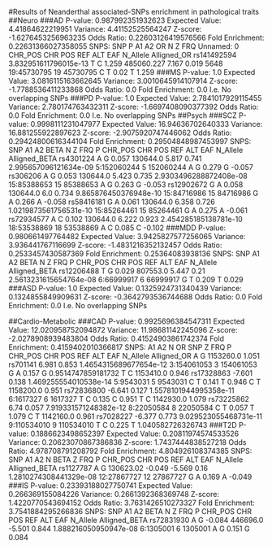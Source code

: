 #Results of Neanderthal associated-SNPs enrichment in pathological traits 
##Neuro
###AD
P-value: 0.987992351932623
Expected Value: 4.41864622219951
Variance: 4.41152525564247
Z-score: -1.6276453256963235
Odds Ratio: 0.22603126419576566
Fold Enrichment: 0.22631366027358055
SNPS:
SNP	P	A1	A2	OR	N	Z	FRQ	Unnamed: 0	CHR_POS	CHR	POS	REF	ALT	EAF	N_Allele	Alligned_OR
rs141492594	3.832951611796015e-13	T	C	1.259	485060.227	7.167	0.019	5648	19:45730795	19	45730795	C	T	0.02	T	1.259
###MS
P-value: 1.0
Expected Value: 3.0816115163662645
Variance: 3.0010645914107914
Z-score: -1.7788536411233868
Odds Ratio: 0.0
Fold Enrichment: 0.0
I.e. No overlapping SNPs
###PD
P-value: 1.0
Expected Value: 2.7841017929115455
Variance: 2.780174763432311
Z-score: -1.6697408090377392
Odds Ratio: 0.0
Fold Enrichment: 0.0
I.e. No overlapping SNPs
##Psych
###SCZ
P-value: 0.9998111231047977
Expected Value: 16.94636702640333
Variance: 16.881255922897623
Z-score: -2.9075920747446062
Odds Ratio: 0.29424800616344104
Fold Enrichment: 0.29504848987453997
SNPS:
SNP	A1	A2	BETA	N	Z	FRQ	P	CHR_POS	CHR	POS	REF	ALT	EAF	N_Allele	Alligned_BETA
rs4301224	A	G	0.057	130644.0	5.817	0.741	2.995657096121634e-09	5:152060244	5	152060244	A	G	0.279	G	-0.057
rs306206	A	G	0.053	130644.0	5.423	0.735	2.9303496288872408e-08	15:85388653	15	85388653	A	G	0.263	G	-0.053
rs12902672	G	A	0.058	130644.0	6.0	0.734	9.865876450376948e-10	15:84716986	15	84716986	G	A	0.266	A	-0.058
rs58416181	G	A	0.061	130644.0	6.358	0.726	1.0219873561756531e-10	15:85264461	15	85264461	G	A	0.275	A	-0.061
rs72934577	A	C	0.102	130644.0	6.222	0.923	2.454285185138781e-10	18:53538869	18	53538869	A	C	0.085	C	-0.102
###MDD
P-value: 0.980661497764482
Expected Value: 3.9425827577256065
Variance: 3.936441767116699
Z-score: -1.4831216352132457
Odds Ratio: 0.2533457430587369
Fold Enrichment: 0.25364083938136
SNPS:
SNP	A1	A2	BETA	N	Z	FRQ	P	CHR_POS	CHR	POS	REF	ALT	EAF	N_Allele	Alligned_BETA
rs12206488	T	G	0.029	807553.0	5.447	0.21	2.5613231615654764e-08	6:66999917	6	66999917	G	T	0.209	T	0.029
###ASD
P-value: 1.0
Expected Value: 0.1325924731340439
Variance: 0.1324855849909631
Z-score: -0.3642793536744688
Odds Ratio: 0.0
Fold Enrichment: 0.0
I.e. No overlapping SNPs

##Cardio-Metabolic
###CAD
P-value: 0.9925696384547311
Expected Value: 12.020958752094872
Variance: 11.98681142245096
Z-score: -2.0278908939483804
Odds Ratio: 0.41524903861742374
Fold Enrichment: 0.4159402010366817
SNPS:
A1	A2	N	OR	SNP	Z	FRQ	P	CHR_POS	CHR	POS	REF	ALT	EAF	N_Allele	Alligned_OR
A	G	1153260.0	1.051	rs701141	6.981	0.853	1.4654315689677654e-12	3:154061053	3	154061053	G	A	0.157	G	0.9514747859181732
T	C	1153410.0	0.946	rs17328863	-7.601	0.138	1.469255554010538e-14	5:9543031	5	9543031	C	T	0.141	T	0.946
C	T	1158200.0	0.951	rs72836800	-6.641	0.127	1.5578101944995358e-11	6:1617327	6	1617327	T	C	0.135	C	0.951
T	C	1142930.0	1.079	rs73225862	6.74	0.057	7.919331571248382e-12	8:22050584	8	22050584	C	T	0.057	T	1.079
C	T	1142160.0	0.961	rs7028227	-6.377	0.773	9.029523055468731e-11	9:110534010	9	110534010	T	C	0.225	T	1.040582726326743
###T2D
P-value: 0.1886623498652397
Expected Value: 0.20811974574533526
Variance: 0.20623070867386836
Z-score: 1.7437444838527218
Odds Ratio: 4.978708791208792
Fold Enrichment: 4.804926108374385
SNPS:
SNP	A1	A2	N	BETA	Z	FRQ	P	CHR_POS	CHR	POS	REF	ALT	EAF	N_Allele	Alligned_BETA
rs1127787	A	G	130623.02	-0.049	-5.569	0.16	1.2810274308441329e-08	12:27867727	12	27867727	G	A	0.169	A	-0.049
###IS
P-value: 0.23393188027750741
Expected Value: 0.266369155084226
Variance: 0.2661392368369748
Z-score: 1.4220770543694152
Odds Ratio: 3.7631426510273327
Fold Enrichment: 3.7541884295266836
SNPS:
SNP	A1	A2	BETA	N	Z	FRQ	P	CHR_POS	CHR	POS	REF	ALT	EAF	N_Allele	Alligned_BETA
rs72831930	A	G	-0.084	446696.0	-5.501	0.844	1.888216050950947e-08	6:1305001	6	1305001	A	G	0.151	G	0.084

